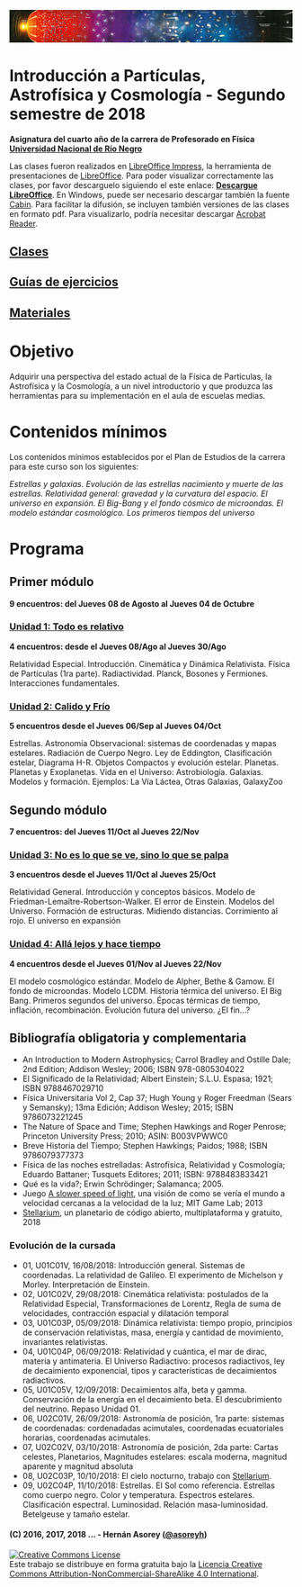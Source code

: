 ![Banner](materiales/banner.png)
# Introducción a Partículas, Astrofísica y Cosmología - Segundo semestre de 2018

**Asignatura del cuarto año de la carrera de Profesorado en Física [Universidad Nacional de Río Negro](http://www.unrn.edu.ar/ "UNRN")**

Las clases fueron realizados en [LibreOffice Impress](https://es.libreoffice.org/descubre/impress/), la herramienta de presentaciones de [LibreOffice](https://es.libreoffice.org/). Para poder visualizar correctamente las clases, por favor descarguelo siguiendo el este enlace: **[Descargue LibreOffice](https://es.libreoffice.org/descarga/libreoffice-estable/)**. En Windows, puede ser necesario descargar también la fuente [Cabin](https://www.fontsquirrel.com/fonts/download/cabin). Para facilitar la difusión, se incluyen también versiones de las clases en formato pdf. Para visualizarlo, podría necesitar descargar [Acrobat Reader](https://get.adobe.com/es/reader).

## [Clases](https://github.com/asoreyh/unrn-ipac/tree/master/clases) ##

## [Guías de ejercicios](https://github.com/asoreyh/unrn-ipac/tree/master/guias) ##

## [Materiales](https://github.com/asoreyh/unrn-ipac/tree/master/materiales) ##

# Objetivo

Adquirir una perspectiva del estado actual de la Física de Partículas, la Astrofísica y la Cosmología, a un nivel introductorio y que produzca las herramientas para su implementación en el aula de escuelas medias.

# Contenidos mínimos

Los contenidos mínimos establecidos por el Plan de Estudios de la carrera para este curso son los siguientes: 

*Estrellas y galaxias. Evolución de las estrellas nacimiento y muerte de las estrellas. Relatividad general: gravedad y la curvatura del espacio. El universo en expansión. El Big-Bang y el fondo cósmico de microondas. El modelo estándar cosmológico. Los primeros tiempos del universo* 

# Programa

## Primer módulo
**9 encuentros: del Jueves 08 de Agosto al Jueves 04 de Octubre**

### [Unidad 1: Todo es relativo](https://github.com/asoreyh/unrn-ipac/tree/master/clases/u01)
**4 encuentros: desde el Jueves 08/Ago al Jueves 30/Ago**

Relatividad Especial. Introducción. Cinemática y Dinámica Relativista. Física de Partículas (1ra parte). Radiactividad. Planck, Bosones y Fermiones. Interacciones fundamentales.

### [Unidad 2: Calido y Frío](https://github.com/asoreyh/unrn-ipac/tree/master/clases/u02)
**5 encuentros desde el Jueves 06/Sep al Jueves 04/Oct**

Estrellas. Astronomía Observacional: sistemas de coordenadas y mapas estelares. Radiación de Cuerpo Negro. Ley de Eddington, Clasificación estelar, Diagrama H-R. Objetos Compactos y evolución estelar. Planetas. Planetas y Exoplanetas. Vida en el Universo: Astrobiología. Galaxias. Modelos y formación. Ejemplos: La Vía Láctea, Otras Galaxias, GalaxyZoo

## Segundo módulo
**7 encuentros: del Jueves 11/Oct al Jueves 22/Nov**

### [Unidad 3: No es lo que se ve, sino lo que se palpa](https://github.com/asoreyh/unrn-ipac/tree/master/clases/u03)
**3 encuentros desde el Jueves 11/Oct al Jueves 25/Oct**

Relatividad General. Introducción y conceptos básicos. Modelo de Friedman-Lemaître-Robertson-Walker. El error de Einstein. Modelos del Universo. Formación de estructuras. Midiendo distancias. Corrimiento al rojo. El universo en expansión

### [Unidad 4: Allá lejos y hace tiempo](https://github.com/asoreyh/unrn-ipac/tree/master/clases/u04)
**4 encuentros desde el Jueves 01/Nov al Jueves 22/Nov**

El modelo cosmológico estándar. Modelo de Alpher, Bethe & Gamow. El fondo de microondas. Modelo LCDM. Historia térmica del universo. El Big Bang. Primeros segundos del universo. Épocas térmicas de tiempo, inflación, recombinación. Evolución futura del universo. ¿El fin...?

## Bibliografía obligatoria y complementaria

* An Introduction to Modern Astrophysics; Carrol Bradley and Ostille Dale; 2nd Edition; Addison Wesley; 2006; ISBN 978-0805304022
* El Significado de la Relatividad; Albert Einstein; S.L.U. Espasa; 1921; ISBN 9788467029710
* Física Universitaria Vol 2, Cap 37; Hugh Young y Roger Freedman (Sears y Semansky); 13ma Edición; Addison Wesley; 2015; ISBN 9786073221245
* The Nature of Space and Time; Stephen Hawkings and Roger Penrose; Princeton University Press; 2010; ASIN: B003VPWWC0
* Breve Historia del Tiempo; Stephen Hawkings; Paidos; 1988; ISBN 9786079377373
* Física de las noches estrelladas: Astrofísica, Relatividad y Cosmología; Eduardo Battaner; Tusquets Editores; 2011; ISBN: 9788483833421
* Qué es la vida?; Erwin Schrödinger; Salamanca; 2005.
* Juego [A slower speed of light](http://gamelab.mit.edu/games/a-slower-speed-of-light/), una visión de como se vería el mundo a velocidad cercanas a la velocidad de la luz; MIT Game Lab; 2013
* [Stellarium](https://stellarium.org/es/), un planetario de código abierto, multiplataforma y gratuito, 2018

### Evolución de la cursada

* 01, U01C01V, 16/08/2018: Introducción general. Sistemas de coordenadas. La relatividad de Galileo. El experimento de Michelson y Morley. Interpretación de Einstein.
* 02, U01C02V, 29/08/2018: Cinemática relativista: postulados de la Relatividad Especial, Transformaciones de Lorentz, Regla de suma de velocidades, contracción espacial y dilatación temporal   
* 03, U01C03P, 05/09/2018: Dinámica relativista: tiempo propio, principios de conservación relativistas, masa, energía y cantidad de movimiento, invariantes relativistas. 
* 04, U01C04P, 06/09/2018: Relatividad y cuántica, el mar de dirac, materia y antimateria. El Universo Radiactivo: procesos radiactivos, ley de decaimiento exponencial, tipos y características de decaimientos radiactivos.
* 05, U01C05V, 12/09/2018: Decaimientos alfa, beta y gamma. Conservación de la energía en el decaimiento beta. El descubrimiento del neutrino. Repaso Unidad 01.
* 06, U02C01V, 26/09/2018: Astronomía de posición, 1ra parte: sistemas de coordenadas: cordenadadas acimutales, coordenadas ecuatoriales horarias, coordenadas acimutales.
* 07, U02C02V, 03/10/2018: Astronomía de posición, 2da parte: Cartas celestes, Planetarios, Magnitudes estelares: escala moderna, magnitud aparente y magnitud absoluta
* 08, U02C03P, 10/10/2018: El cielo nocturno, trabajo con [Stellarium](https://stellarium.org/es/).
* 09, U02C04P, 11/10/2018: Estrellas. El Sol como referencia. Estrellas como cuerpo negro. Color y temperatura. Espectros estelares. Clasificación espectral. Luminosidad. Relación masa-luminosidad. Betelgeuse y tamaño estelar.
<!---
* 09, U01C01P, 04/10/2018:
* 10, U01C01V, 11/10/2018:
* 11, U01C01V, 18/10/2018:
* 12, U01C01V, 25/10/2018:
* 13, U01C01V, 01/11/2018:
* 14, U01C01P, 08/11/2018:
* 15, U01C01V, 15/11/2018:
* 16, U01C01V, 22/11/2018:
--->

<!---
* 07, U02C01V, 26/09/2017: Repaso de Unidad 01, los movimientos de la Tierra, astronomía de posición, la esfera celeste, sistemas de coordenas celestes: coordenadas horizontales y coordenadas ecuatoriales 
* 08, U02C02V, 03/10/2017: El tiempo, Proyecciones, Cartas celestes, las estrellas en el cielo, flujo de energía, brillo, magnitudes aparentes y absolutas.
* 09, U02C03P, 10/10/2017: Estrellas, definición, tipos y características. Espectros, clasificación, tamaños. Cuerpo negro, color y temperatura.
* 10, U02C04P, 12/10/2017: Estrellas, clasificación, tamaños. Flujo de energía y bolómetros. Principales parámetros y su interrelación: masa, radio, temperatura, edad. El diagrama H-R y la secuencia principal.
* 11, U02C05V, 24/10/2017: Fusión nuclear, Fusión en astrofísica, Nacimiento, evolución y final estelar: enanas blancas, estrellas de neutrones y agujeros negros.
* 12, U02C06V, 31/10/2017: Planetas, leyes de movimiento planetario, exoplanetas, Astrobiología
* 13, U03C01P, 07/11/2017: Astrobiología 2da parte, Galaxias, La vía Láctea
* 14, U03C02V, 14/11/2017: Galaxias, Estrutura a gran escala del Universo, Universo Observable
* 15, U04C01V, 16/11/2017: El modelo estándar, interacciones fundamentales, hadrones, color, gluones y QCD 
* 17, U04C02V, 20/11/2017: El Universo en expansión, efecto Doppler relativista, la ley de Hubble y el Big Bang, Horizontes, densidad crítica
* 17, U04C03P, 24/11/2017: La recombinación, el fondo de microondas, nucleosíntesis, modelo LCMD, expansión acelerada, historia térmica, posibles escenarios finales. 
--->

#### (C) 2016, 2017, 2018 ... - Hernán Asorey ([@asoreyh](https://twitter.com/asoreyh/))

<a rel="license" href="http://creativecommons.org/licenses/by-nc-sa/4.0/"><img alt="Creative Commons License" style="border-width:0" src="https://i.creativecommons.org/l/by-nc-sa/4.0/88x31.png" /></a><br />Este trabajo se distribuye en forma gratuita bajo la <a rel="license" href="http://creativecommons.org/licenses/by-nc-sa/4.0/">Licencia Creative Commons Attribution-NonCommercial-ShareAlike 4.0 International</a>.

